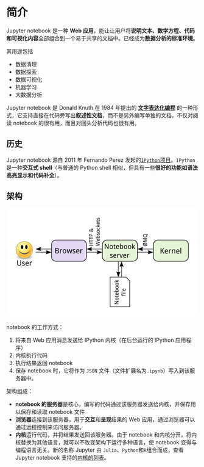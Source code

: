 # 简介
Jupyter notebook 是一种 **Web 应用**，能让让用户将**说明文本、数学方程、代码和可视化内容**全部组合到一个易于共享的文档中。已经成为**数据分析的标准环境**。

其用途包括
* 数据清理
* 数据探索
* 数据可视化
* 机器学习
* 大数据分析

Jupyter notebook 是 Donald Knuth 在 1984 年提出的 **[文字表达化编程](http://www.literateprogramming.com/)** 的一种形式，它支持直接在代码旁写出**叙述性文档**，而不是另外编写单独的文档，不仅对阅读 notebook 的很有用，而且对回头分析代码也很有用。

## 历史
Jupyter notebook 源自 2011 年 Fernando Perez 发起的[`IPython`项目](https://ipython.org/)。`IPython`是一种**交互式 shell**（与普通的 Python shell 相似，但具有一些**很好的功能如语法高亮显示和代码补全**）。

## 架构
![Jupyter_Notebook_Structure](./images/_jupyter_no_1539317508_9532.png)

notebook 的工作方式：
1. 将来自 Web 应用消息发送给 IPython 内核（在后台运行的 IPython 应用程序）
2. 内核执行代码
3. 执行结果返回 notebook
4. 保存 notebook 时，它将作为 `JSON` 文件（文件扩展名为`.ipynb`）写入到该服务器中。

架构组成：

* **notebook 的服务器**是核心，编写的代码通过该服务器发送给内核，并保存用以保存和读取 notebook 文件
* **浏览器**连接到该服务器，用于**交互**和**呈现**结果的 Web 应用，通过浏览器可以通过远程控制来访问服务器。
* **内核**运行代码，并将结果发送回该服务器。由于 notebook 和内核分开，将内核替换为其他语言，就可以不改变架构下运行多种语言，使 notebook 变得与编程语言无关。新的名称 Jupyter 由 `Julia`、`Python`和`R`组合而成，查看 Jupyter notebook 支持的[内核的列表](https://github.com/jupyter/jupyter/wiki/Jupyter-kernels)。

